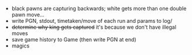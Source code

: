  - black pawns are capturing backwards; white gets more than one double pawn move...
 - write PGN, stdout, timetaken/move of each run and params to log/
 - ~~determine why king gets captured~~ it's because we don't have illegal moves
 - save game history to Game (then write PGN at end)
 - magics
